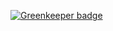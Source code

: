

[![Greenkeeper badge](https://badges.greenkeeper.io/DenisGayda/school.svg)](https://greenkeeper.io/)